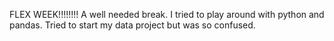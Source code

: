 FLEX WEEK!!!!!!!! A well needed break. I tried to play around with python and pandas. Tried to start my data project but was so confused.
